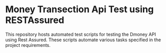 <h1>Money Transection Api Test using RESTAssured</h1>
<p>This repository hosts automated test scripts for testing the Dmoney API using Rest Assured. These scripts automate various tasks specified in the project requirements.</p>

